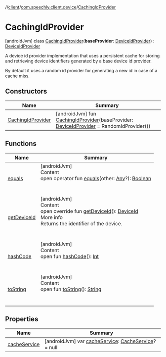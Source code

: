 //[client](../../index.md)/[com.speechly.client.device](../index.md)/[CachingIdProvider](index.md)



# CachingIdProvider  
 [androidJvm] class [CachingIdProvider](index.md)(**baseProvider**: [DeviceIdProvider](../-device-id-provider/index.md)) : [DeviceIdProvider](../-device-id-provider/index.md)

A device id provider implementation that uses a persistent cache for storing and retrieving device identifiers generated by a base device id provider.



By default it uses a random id provider for generating a new id in case of a cache miss.

   


## Constructors  
  
|  Name|  Summary| 
|---|---|
| <a name="com.speechly.client.device/CachingIdProvider/CachingIdProvider/#com.speechly.client.device.DeviceIdProvider/PointingToDeclaration/"></a>[CachingIdProvider](-caching-id-provider.md)| <a name="com.speechly.client.device/CachingIdProvider/CachingIdProvider/#com.speechly.client.device.DeviceIdProvider/PointingToDeclaration/"></a> [androidJvm] fun [CachingIdProvider](-caching-id-provider.md)(baseProvider: [DeviceIdProvider](../-device-id-provider/index.md) = RandomIdProvider())   <br>


## Functions  
  
|  Name|  Summary| 
|---|---|
| <a name="kotlin/Any/equals/#kotlin.Any?/PointingToDeclaration/"></a>[equals](../../com.speechly.ui/-speechly-button/index.md#%5Bkotlin%2FAny%2Fequals%2F%23kotlin.Any%3F%2FPointingToDeclaration%2F%5D%2FFunctions%2F-752291050)| <a name="kotlin/Any/equals/#kotlin.Any?/PointingToDeclaration/"></a>[androidJvm]  <br>Content  <br>open operator fun [equals](../../com.speechly.ui/-speechly-button/index.md#%5Bkotlin%2FAny%2Fequals%2F%23kotlin.Any%3F%2FPointingToDeclaration%2F%5D%2FFunctions%2F-752291050)(other: [Any](https://kotlinlang.org/api/latest/jvm/stdlib/kotlin/-any/index.html)?): [Boolean](https://kotlinlang.org/api/latest/jvm/stdlib/kotlin/-boolean/index.html)  <br><br><br>
| <a name="com.speechly.client.device/CachingIdProvider/getDeviceId/#/PointingToDeclaration/"></a>[getDeviceId](get-device-id.md)| <a name="com.speechly.client.device/CachingIdProvider/getDeviceId/#/PointingToDeclaration/"></a>[androidJvm]  <br>Content  <br>open override fun [getDeviceId](get-device-id.md)(): [DeviceId](../index.md#%5Bcom.speechly.client.device%2FDeviceId%2F%2F%2FPointingToDeclaration%2F%5D%2FClasslikes%2F-752291050)  <br>More info  <br>Returns the identifier of the device.  <br><br><br>
| <a name="kotlin/Any/hashCode/#/PointingToDeclaration/"></a>[hashCode](../../com.speechly.ui/-speechly-button/index.md#%5Bkotlin%2FAny%2FhashCode%2F%23%2FPointingToDeclaration%2F%5D%2FFunctions%2F-752291050)| <a name="kotlin/Any/hashCode/#/PointingToDeclaration/"></a>[androidJvm]  <br>Content  <br>open fun [hashCode](../../com.speechly.ui/-speechly-button/index.md#%5Bkotlin%2FAny%2FhashCode%2F%23%2FPointingToDeclaration%2F%5D%2FFunctions%2F-752291050)(): [Int](https://kotlinlang.org/api/latest/jvm/stdlib/kotlin/-int/index.html)  <br><br><br>
| <a name="kotlin/Any/toString/#/PointingToDeclaration/"></a>[toString](../../com.speechly.client.speech/-client/-companion/index.md#%5Bkotlin%2FAny%2FtoString%2F%23%2FPointingToDeclaration%2F%5D%2FFunctions%2F-752291050)| <a name="kotlin/Any/toString/#/PointingToDeclaration/"></a>[androidJvm]  <br>Content  <br>open fun [toString](../../com.speechly.client.speech/-client/-companion/index.md#%5Bkotlin%2FAny%2FtoString%2F%23%2FPointingToDeclaration%2F%5D%2FFunctions%2F-752291050)(): [String](https://kotlinlang.org/api/latest/jvm/stdlib/kotlin/-string/index.html)  <br><br><br>


## Properties  
  
|  Name|  Summary| 
|---|---|
| <a name="com.speechly.client.device/CachingIdProvider/cacheService/#/PointingToDeclaration/"></a>[cacheService](cache-service.md)| <a name="com.speechly.client.device/CachingIdProvider/cacheService/#/PointingToDeclaration/"></a> [androidJvm] var [cacheService](cache-service.md): [CacheService](../../com.speechly.client.cache/-cache-service/index.md)? = null   <br>

